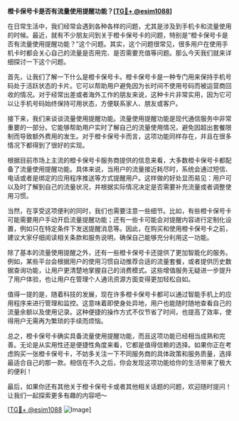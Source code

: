 **橙卡保号卡是否有流量使用提醒功能？[[TG💪+ @esim1088](https://t.me/s/esim1088)]**

在日常生活中，我们经常会遇到各种各样的问题，尤其是涉及到手机卡和流量使用的时候。最近，就有不少朋友问到关于橙卡保号卡的问题，特别是“橙卡保号卡是否有流量使用提醒功能？”这个问题。其实，这个问题很常见，很多用户在使用手机卡时都会关心自己的流量是否用完、是否需要充值等问题。那么今天我们就来详细探讨一下这个问题。

首先，让我们了解一下什么是橙卡保号卡。橙卡保号卡是一种专门用来保持手机号码处于活跃状态的卡片。它可以帮助用户避免因为长时间不使用号码而被运营商回收的情况。对于经常出差或者海外工作的朋友来说，这种卡片非常实用，因为它可以让手机号码始终保持可用状态，方便联系家人、朋友或客户。

接下来，我们来谈谈流量使用提醒功能。流量使用提醒功能是现代通信服务中非常重要的一部分。它能够帮助用户实时了解自己的流量使用情况，避免因超出套餐限制而导致额外费用的发生。对于橙卡保号卡而言，这项功能同样存在，并且在很多情况下都得到了很好的实现。

根据目前市场上主流的橙卡保号卡服务商提供的信息来看，大多数橙卡保号卡都配备了流量使用提醒功能。具体来说，当用户的流量接近耗尽时，系统会通过短信、电话或者是绑定的应用程序推送等方式提醒用户。这样做的好处显而易见：用户可以及时了解到自己的流量状况，并根据实际情况决定是否需要补充流量或者调整使用习惯。

当然，在享受这项便利的同时，我们也需要注意一些细节。比如，有些橙卡保号卡可能需要用户手动开启流量提醒功能；还有一些卡可能会对提醒内容进行定制化设置，例如只在特定条件下发送提醒消息等。因此，在购买和使用橙卡保号卡之前，建议大家仔细阅读相关条款和服务说明，确保自己能够充分利用这一功能。

除了基本的流量使用提醒之外，还有一些橙卡保号卡还提供了更加智能化的服务。例如，某些平台会根据用户的使用习惯自动推荐合适的流量套餐，或者提供历史数据查询功能，让用户更清楚地掌握自己的消费模式。这些增值服务无疑进一步提升了用户体验，也让用户在管理个人通讯资源方面变得更加轻松自如。

值得一提的是，随着科技的发展，现在许多橙卡保号卡都可以通过智能手机上的应用程序来进行管理和监控。这意味着即使身处异地，用户也能随时随地查看自己的流量余额以及使用记录。这种便捷的操作方式不仅节省了时间，也提高了效率，使得用户无需再为繁琐的手续而烦恼。

总之，橙卡保号卡确实具备流量使用提醒功能，而且这项功能已经相当成熟和完善。无论是从实用性还是便捷性角度来看，它都是值得信赖的选择。如果你正在考虑购买一张橙卡保号卡，不妨多关注一下不同服务商的具体政策和服务质量，选择最适合自己的那一款。相信在不久之后，你会发现这项功能给你的生活带来了极大的便利！

最后，如果你还有其他关于橙卡保号卡或者其他相关话题的问题，欢迎随时提问！让我们一起探索更多有趣的内容吧～ 

[[TG💪+ @esim1088](https://t.me/s/esim1088) ![Image](https://i.postimg.cc/4NQfJmqS/Snipaste-2025-05-13-00-14-12.png)]